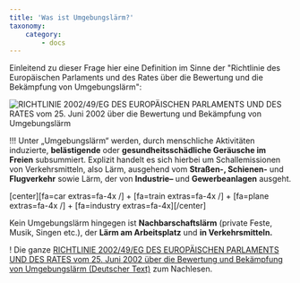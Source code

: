 ```yaml
---
title: 'Was ist Umgebungslärm?'
taxonomy:
    category:
        - docs
---
```

Einleitend zu dieser Frage hier eine Definition im Sinne der "Richtlinie des Europäischen Parlaments und des Rates über die Bewertung und die Bekämpfung von Umgebungslärm":

![RICHTLINIE 2002/49/EG DES EUROPÄISCHEN PARLAMENTS UND DES RATES vom 25. Juni 2002 über die Bewertung und Bekämpfung von Umgebungslärm ](RL2002-49-eg.png)

!!! Unter „Umgebungslärm“ werden, durch menschliche Aktivitäten induzierte, **belästigende** oder **gesundheitsschädliche Geräusche im Freien** subsummiert. Explizit handelt es sich hierbei um Schallemissionen von Verkehrsmitteln, also Lärm, ausgehend vom **Straßen-, Schienen-** und **Flugverkehr** sowie Lärm, der von **Industrie–** und **Gewerbeanlagen** ausgeht. <br>

[center][fa=car extras=fa-4x /] + [fa=train extras=fa-4x /] + [fa=plane extras=fa-4x /] + [fa=industry extras=fa-4x][/center]

Kein Umgebungslärm hingegen ist **Nachbarschaftslärm** (private Feste, Musik, Singen etc.), der **Lärm am Arbeitsplatz** und **in Verkehrsmitteln.**

! Die ganze [RICHTLINIE 2002/49/EG DES EUROPÄISCHEN PARLAMENTS UND DES RATES vom 25. Juni 2002 über die Bewertung und Bekämpfung von Umgebungslärm (Deutscher Text)](https://eur-lex.europa.eu/legal-content/DE/TXT/PDF/?uri=CELEX%3A32002L0049&from=DE) zum Nachlesen.
